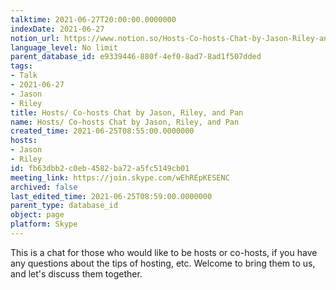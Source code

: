```yaml
---
talktime: 2021-06-27T20:00:00.0000000
indexDate: 2021-06-27
notion_url: https://www.notion.so/Hosts-Co-hosts-Chat-by-Jason-Riley-and-Pan-fb63dbb2c0eb4582ba72a5fc5149cb01
language_level: No limit
parent_database_id: e9339446-880f-4ef0-8ad7-8ad1f507dded
tags:
- Talk
- 2021-06-27
- Jason
- Riley
title: Hosts/ Co-hosts Chat by Jason, Riley, and Pan
name: Hosts/ Co-hosts Chat by Jason, Riley, and Pan
created_time: 2021-06-25T08:55:00.0000000
hosts:
- Jason
- Riley
id: fb63dbb2-c0eb-4582-ba72-a5fc5149cb01
meeting_link: https://join.skype.com/wEhREpKESENC
archived: false
last_edited_time: 2021-06-25T08:59:00.0000000
parent_type: database_id
object: page
platform: Skype
---
```


This is a chat for those who would like to be hosts or co-hosts, if you have any questions about the tips of hosting, etc. Welcome to bring them to us, and let's discuss them together.

